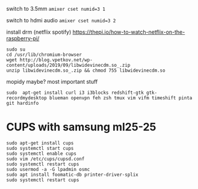 switch to 3.5mm
`amixer cset numid=3 1`

switch to hdmi audio
`amixer cset numid=3 2`

install drm (netflix spotify)
https://thepi.io/how-to-watch-netflix-on-the-raspberry-pi/

```
sudo su
cd /usr/lib/chromium-browser
wget http://blog.vpetkov.net/wp-content/uploads/2019/09/libwidevinecdm.so_.zip
unzip libwidevinecdm.so_.zip && chmod 755 libwidevinecdm.so
```


mopidy maybe?
most important stuff
```
sudo  apt-get install curl i3 i3blocks redshift-gtk gtk-recordmydesktop blueman openvpn feh zsh tmux vim vifm timeshift pinta git hardinfo
```



# CUPS with samsung ml25-25
```
sudo apt-get install cups
sudo systemctl start cups
sudo systemctl enable cups
sudo vim /etc/cups/cupsd.conf
sudo systemctl restart cups
sudo usermod -a -G lpadmin osmc
sudo apt install foomatic-db printer-driver-splix
sudo systemctl restart cups
```
